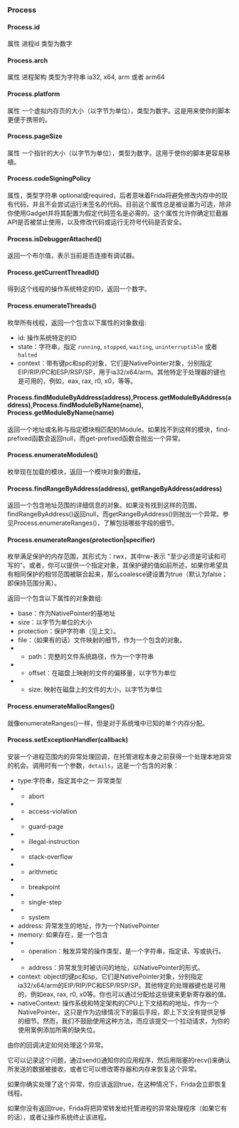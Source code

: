 ### Process

#### Process.id

属性 进程id 类型为数字

#### Process.arch

属性 进程架构 类型为字符串 ia32, x64, arm 或者 arm64

#### Process.platform 

属性 一个虚拟内存页的大小（以字节为单位），类型为数字。这是用来使你的脚本更便于携带的。

#### Process.pageSize

属性  一个指针的大小（以字节为单位），类型为数字。这用于使你的脚本更容易移植。

#### Process.codeSigningPolicy

属性，类型字符串 optional或required，后者意味着Frida将避免修改内存中的现有代码，并且不会尝试运行未签名的代码。目前这个属性总是被设置为可选，除非你使用Gadget并将其配置为假定代码签名是必需的。这个属性允许你确定拦截器API是否被禁止使用，以及修改代码或运行无符号代码是否安全。

#### Process.isDebuggerAttached()

返回一个布尔值，表示当前是否连接有调试器。

#### Process.getCurrentThreadId()

得到这个线程的操作系统特定的ID，返回一个数字。

#### Process.enumerateThreads()

枚举所有线程，返回一个包含以下属性的对象数组:
- id: 操作系统特定的ID
- state：字符串，指定 `running`, `stopped`, `waiting`, `uninterruptible` 或者 `halted`
- context：带有键pc和sp的对象，它们是NativePointer对象，分别指定EIP/RIP/PC和ESP/RSP/SP，用于ia32/x64/arm。其他特定于处理器的键也是可用的，例如，eax, rax, r0, x0，等等。

#### Process.findModuleByAddress(address),Process.getModuleByAddress(address),Process.findModuleByName(name), Process.getModuleByName(name)

返回一个地址或名称与指定模块相匹配的Module。如果找不到这样的模块，find-prefixed函数会返回null，而get-prefixed函数会抛出一个异常。

#### Process.enumerateModules()

枚举现在加载的模块，返回一个模块对象的数组。

#### Process.findRangeByAddress(address), getRangeByAddress(address)

返回一个包含地址范围的详细信息的对象。如果没有找到这样的范围，findRangeByAddress()返回null，而getRangeByAddress()则抛出一个异常。参见Process.enumerateRanges()，了解包括哪些字段的细节。

#### Process.enumerateRanges(protection|specifier)

枚举满足保护的内存范围，其形式为：rwx，其中rw-表示 "至少必须是可读和可写的"。或者，你可以提供一个指定对象，其保护键的值如前所述，如果你希望具有相同保护的相邻范围被联合起来，那么coalesce键设置为true（默认为false；即保持范围分离）。

返回一个包含以下属性的对象数组:
- base：作为NativePointer的基地址
- size：以字节为单位的大小
- protection：保护字符串（见上文）。
- file：（如果有的话）文件映射的细节，作为一个包含的对象。
- - path：完整的文件系统路径，作为一个字符串
- - offset：在磁盘上映射的文件的偏移量，以字节为单位
- - size: 映射在磁盘上的文件的大小，以字节为单位

#### Process.enumerateMallocRanges()

就像enumerateRanges()一样，但是对于系统堆中已知的单个内存分配。

#### Process.setExceptionHandler(callback)

安装一个进程范围内的异常处理回调，在托管进程本身之前获得一个处理本地异常的机会。调用时有一个参数，`details`，这是一个包含的对象：

- type:字符串，指定其中之一 异常类型
- - abort
- - access-violation
- - guard-page
- - illegal-instruction
- - stack-overflow
- - arithmetic
- - breakpoint
- - single-step                                                                                                            
- - system
- address: 异常发生的地址，作为一个NativePointer
- memory: 如果存在，是一个包含
- - operation：触发异常的操作类型，是一个字符串，指定读、写或执行。
- - address：异常发生时被访问的地址，以NativePointer的形式。
- context: object的键pc和sp，它们是NativePointer对象，分别指定ia32/x64/arm的EIP/RIP/PC和ESP/RSP/SP。其他特定的处理器键也是可用的，例如eax, rax, r0, x0等。你也可以通过分配给这些键来更新寄存器的值。
- nativeContext: 操作系统和特定架构的CPU上下文结构的地址，作为一个NativePointer。这只是作为边缘情况下的最后手段，即上下文没有提供足够的细节。然而，我们不鼓励使用这种方法，而应该提交一个拉动请求，为你的使用案例添加所需的缺失位。

由你的回调决定如何处理这个异常。

它可以记录这个问题，通过send()通知你的应用程序，然后用阻塞的recv()来确认所发送的数据被接收，或者它可以修改寄存器和内存来恢复这个异常。

如果你确实处理了这个异常，你应该返回true，在这种情况下，Frida会立即恢复线程。

如果你没有返回true，Frida将把异常转发给托管进程的异常处理程序（如果它有的话），或者让操作系统终止该进程。